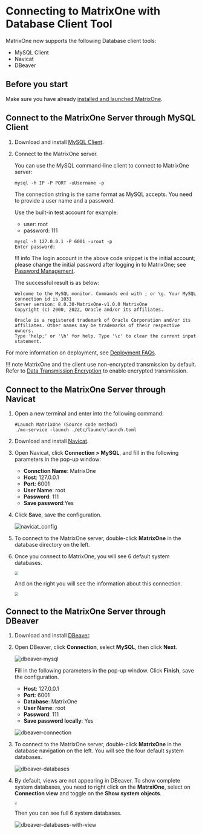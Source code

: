 # Connecting to MatrixOne with Database Client Tool

MatrixOne now supports the following Database client tools:

- MySQL Client
- Navicat
- DBeaver

## Before you start

Make sure you have already [installed and launched MatrixOne](../../Get-Started/install-standalone-matrixone.md).

## Connect to the MatrixOne Server through MySQL Client

1. Download and install [MySQL Client](https://dev.mysql.com/downloads/installer/).

2. Connect to the MatrixOne server.

    You can use the MySQL command-line client to connect to MatrixOne server:

    ```
    mysql -h IP -P PORT -uUsername -p
    ```

    The connection string is the same format as MySQL accepts. You need to provide a user name and a password.

    Use the built-in test account for example:

    - user: root
    - password: 111

    ```
    mysql -h 127.0.0.1 -P 6001 -uroot -p
    Enter password:
    ```

    !!! info
        The login account in the above code snippet is the initial account; please change the initial password after logging in to MatrixOne; see [Password Management](../../Security/password-mgmt.md).

    The successful result is as below:

    ```
    Welcome to the MySQL monitor. Commands end with ; or \g. Your MySQL connection id is 1031
    Server version: 8.0.30-MatrixOne-v1.0.0 MatrixOne
    Copyright (c) 2000, 2022, Oracle and/or its affiliates.

    Oracle is a registered trademark of Oracle Corporation and/or its affiliates. Other names may be trademarks of their respective owners.
    Type 'help;' or '\h' for help. Type '\c' to clear the current input statement.
    ```

For more information on deployment, see [Deployment FAQs](../../FAQs/deployment-faqs.md).

!!! note
    MatrixOne and the client use non-encrypted transmission by default. Refer to [Data Transmission Encryption](../../Security/TLS-introduction.md) to enable encrypted transmission.

## Connect to the MatrixOne Server through Navicat

1. Open a new terminal and enter into the following command:

    ```
    #Launch MatrixOne (Source code method)
    ./mo-service -launch ./etc/launch/launch.toml
    ```

2. Download and install [Navicat](https://www.navicat.com/en/products).

3. Open Navicat, click **Connection > MySQL**, and fill in the following parameters in the pop-up window:

    - **Connction Name**: MatrixOne
    - **Host**: 127.0.0.1
    - **Port**: 6001
    - **User Name**: root
    - **Password**: 111
    - **Save password**:Yes

4. Click **Save**, save the configuration.

    ![navicat_config](https://github.com/matrixorigin/artwork/blob/main/docs/develop/navicat-config.png?raw=true)

5. To connect to the MatrixOne server, double-click **MatrixOne** in the database directory on the left.

6. Once you connect to MatrixOne, you will see 6 default system databases.

    <img src="https://github.com/matrixorigin/artwork/blob/main/docs/develop/navicat-databases.png?raw=true"  style="zoom: 60%;" />

    And on the right you will see the information about this connection.

    <img src="https://github.com/matrixorigin/artwork/blob/main/docs/develop/navicat-connection.png?raw=true"  style="zoom: 60%;" />

## Connect to the MatrixOne Server through DBeaver

1. Download and install [DBeaver](https://dbeaver.io/download/).

2. Open DBeaver, click **Connection**, select **MySQL**, then click **Next**.

    ![dbeaver-mysql](https://github.com/matrixorigin/artwork/blob/main/docs/develop/dbeaver-mysql.png?raw=true)

    Fill in the following parameters in the pop-up window. Click **Finish**, save the configuration.

    - **Host**: 127.0.0.1
    - **Port**: 6001
    - **Database**: MatrixOne
    - **User Name**: root
    - **Password**: 111
    - **Save password locally**: Yes

    ![dbeaver-connection](https://github.com/matrixorigin/artwork/blob/main/docs/develop/dbeaver-connection.png?raw=true)

3. To connect to the MatrixOne server, double-click **MatrixOne** in the database navigation on the left. You will see the four default system databases.

    ![dbeaver-databases](https://github.com/matrixorigin/artwork/blob/main/docs/develop/dbeaver-databases.png?raw=true)

4. By default, views are not appearing in DBeaver. To show complete system databases, you need to right click on the **MatrxiOne**, select on **Connection view** and toggle on the **Show system objects**.

    <img src="https://github.com/matrixorigin/artwork/blob/main/docs/develop/show-system-objects.png?raw=true"  style="zoom: 40%;" />

    Then you can see full 6 system databases.

    ![dbeaver-databases-with-view](https://github.com/matrixorigin/artwork/blob/main/docs/develop/dbeaver-databases-with-view.png?raw=true)
